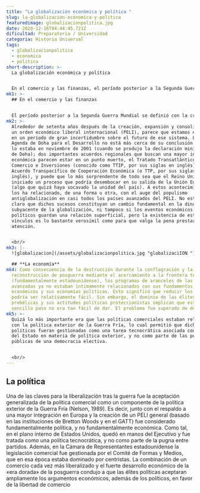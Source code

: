 ```yaml
---
title: "La globalización económica y política "
slug: la-globalizacion-economica-y-politica
featuredimage: globalizacionpolitica.jpg
date: 2020-12-16T04:44:45.721Z
dificultad: Preparatoria / Universidad
categoria: Historia Universal
tags:
  - globalizacionpolitica
  - economica
  - politica
short-description: >-
  La globalización económica y política 


  En el comercio y las finanzas, el período posterior a la Segunda Guerra Mundial se definió con la creación y el funcionamiento del Orden Económico Internacional Liberal
mk1: >-
  ## En el comercio y las finanzas


  El período posterior a la Segunda Guerra Mundial se definió con la creación y el funcionamiento del Orden Económico Internacional Liberal, que hoy parece adentrarse en un período de gran incertidumbre. Este artículo, centrado en el comercio internacional, pretende identificar las fuentes de los cambios fundamentales que tienen lugar en las principales economías alineadas con este orden (la transición de una economía industrial a una postindustrial y la globalización de las estructuras de producción), así como de las transformaciones en sus fundamentos políticos: en el ámbito nacional, el surgimiento del populismo antiglobalización y, en el ámbito internacional, el surgimiento de China como superpotencia mundial.
mk2: >-
  Alrededor de setenta años después de la creación, expansión y consolidación de
  un orden económico liberal internacional (PELI), parece que estamos entrando
  en un período de gran incertidumbre sobre el futuro de ese sistema. La Ronda o
  Agenda de Doha para el Desarrollo no está más cerca de su conclusión de lo que
  lo estaba en noviembre de 2001 (cuando se produjo la declaración ministerial
  de Doha); dos importantes acuerdos regionales que buscan una mayor integración
  económica parecen estar en un punto muerto, el Tratado Transatlántico de
  Comercio e Inversiones (conocido como TTIP, por sus siglas en inglés) y el
  Acuerdo Transpacífico de Cooperación Económica (o TTP, por sus siglas en
  inglés), y puede que lo más sorprendente de todo sea que el Reino Unido ha
  iniciado un proceso que podría desembocar en su salida de la Unión Europea
  (algo que quizá haya socavado la unidad del país). A estos acontecimientos se
  los ha relacionado, de una forma u otra, con el auge del populismo
  antiglobalización en casi todos los países avanzados del PELI. No está nada
  claro que dichos sucesos constituyan un cambio fundamental en la dinámica
  subyacente de la globalización, ni tampoco si los eventos económicos y
  políticos guardan una relación superficial, pero la existencia de estos
  vínculos es lo bastante verosímil como para que valga la pena prestarles más
  atención.


  <br/>
mk3: |-
  ![globalizacion](/assets/globalizacionpolitica.jpg "globalizaciION ")

  ## **La economía**
mk4: Como consecuencia de la destrucción durante la conflagración y la
  reconstrucción de posguerra mediante el acercamiento a la frontera tecnológica
  (fundamentalmente estadounidense), los programas de aranceles de las economías
  avanzadas ya no estaban íntimamente relacionados con sus fundamentos
  económicos y sus economías políticas. Esto significó que reducir los aranceles
  podría ser relativamente fácil. Sin embargo, el dominio de las élites
  prebélicas y sus actitudes políticas proteccionistas implican que este
  sencillo paso no era tan fácil de dar. El problema fue superado de dos formas.
mk5: >-
  Quizá lo más importante era que las políticas comerciales estaban relacionadas
  con la política exterior de la Guerra Fría, lo cual permitió que dichas
  políticas fueran gestionadas como una tarea tecnocrática asociada con el papel
  del Estado en materia de política exterior, y no como parte de las políticas
  públicas de una democracia electiva.


  <br/>
---
```



## **La política** 

Una de las claves para la liberalización tras la guerra fue la aceptación generalizada de la política comercial como un componente de la política exterior de la Guerra Fría (Nelson, 1989). Es decir, junto con el respaldo a una mayor integración en Europa y la creación de un PELI general (basado en las instituciones de Bretton Woods y en el GATT) fue considerado fundamentalmente política, y no fundamentalmente económica. Como tal, en el plano interno de Estados Unidos, quedó en manos del Ejecutivo y fue tratada como una política tecnocrática, y no como parte de la pugna entre partidos. Además, en la Cámara de Representantes estadounidense la legislación comercial fue gestionada por el Comité de Formas y Medios, que en esa época estaba dominado por centristas. La combinación de un comercio cada vez más liberalizado y el fuerte desarrollo económico de la «era dorada» de la posguerra condujo a que las élites políticas aceptaran ampliamente los argumentos económicos, además de los políticos, en favor de la libertad de comercio
